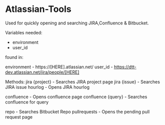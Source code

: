# Atlassian-Tools
Used for quickly opening and searching JIRA,Confluence & Bitbucket.

Variables needed:
- environment
- user_id

found in:

environment - https://[HERE].atlassian.net/
user_id - https://dtt-dev.atlassian.net/jira/people/[HERE]

Methods:
jira {project} - Searches JIRA project page
jira {issue} - Searches JIRA issue
hourlog - Opens JIRA hourlog

confluence - Opens confluence page
confluence {query} - Searches confluence for query

repo - Searches Bitbucket Repo
pullrequests - Opens the pending pull request page
